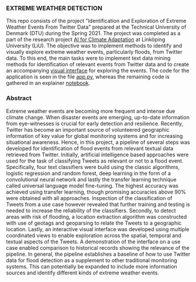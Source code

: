 ### EXTREME WEATHER DETECTION

This repo consists of the project "Identification and Exploration of Extreme Weather Events From Twitter Data" prepared at the Technical University of Denmark (DTU) during the Spring 2021. The project was completed as a part of the research project [AI for Climate Adaptation](https://liu.se/en/research/ai4climateadaptation) at Linköping University (LiU). The objective was to implement methods to identify and visually explore extreme weather events, particularly floods, from Twitter data. To this end, the main tasks were to implement text data mining methods for identification of relevant events from Twitter data and to create an accompanying [visual interface](https://extremeweatherdetection.herokuapp.com/) for exploring the events. The code for the application is seen in the file [app.py](https://github.com/s153748/extreme-weather-detection/blob/main/app.py), whereas the remaining code is gathered in an explainer [notebook](https://nbviewer.jupyter.org/github/s153748/extreme-weather-detection/blob/main/notebook.ipynb). 

### Abstract

Extreme weather events are becoming more frequent and intense due climate change. When disaster events are emerging, up-to-date information from eye-witnesses is crucial for early detection and resilience. Recently, Twitter has become an important source of volunteered geographic information of key value for global monitoring systems and for increasing situational awareness. Hence, in this project, a pipeline of several steps was developed for identification of flood events from relevant textual data retrieved from Twitter. Initially, artificial intelligence based approaches were used for the task of classifying Tweets as relevant or not to a flood event. Specifically, four text classifiers were build using the classic algorithms, logistic regression and random forest, deep learning in the form of a convolutional neural network and lastly the transfer learning technique called universal language model fine-tuning. The highest accuracy was achieved using transfer learning, though promising accuracies above 90% were obtained with all approaches. Inspection of the classification of Tweets from a use case however revealed that further training and testing is needed to increase the reliability of the classifiers. Secondly, to detect areas with risk of flooding, a location extraction algorithm was constructed with use of geotags and geoparsing to relate the Tweets to a geographic location. Lastly, an interactive visual interface was developed using multiple coordinated views to enable exploration across the spatial, temporal and textual aspects of the Tweets. A demonstration of the interface on a use case enabled comparison to historical records showing the relevance of the pipeline. In general, the pipeline establishes a baseline of how to use Twitter data for flood detection as a supplement to other traditional monitoring systems. This can potentially be expanded to include more information sources and identify different kinds of extreme weather events.

